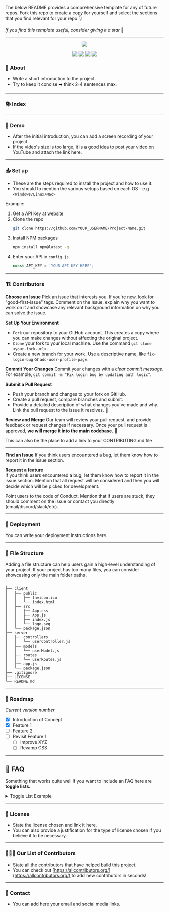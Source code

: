 The below README provides a comprehensive template for any of future repos. 
Fork this repo to create a copy for yourself and select the sections that you find relevant for your repo.👇

_If you find this template useful, consider giving it a star_ 🙏


---

<p align="center">
    <!--     You can add your logo here -->
    <img src="https://www.amug.com/wp-content/uploads/2016/09/you-logo-here-300x106.png" />
</p>
<p align="center">
  <!-- You can add your badges here -->
  <!-- If you have never added badges, head over to https://img.shields.io/badges/static-badge, follow the instructions and generate URL links to add below -->
  <img src="https://img.shields.io/badge/STARS-20K-green"  />
  <img src="https://img.shields.io/badge/FORKS-15K-blue"  />
  <img src="https://img.shields.io/badge/npm-v.0.21.0-red"  />
  <img src="https://img.shields.io/badge/LICENSE-MIT-green"  />
</p>


### :star2: About
- Write a short introduction to the project.
- Try to keep it concise ➡️ think 2-4 sentences max.

---

### :books: Index



---

###  :movie_camera: Demo
- After the initial introduction, you can add a screen recording of your project.
- If the video's size is too large, it is a good idea to post your video on YouTube and attach the link here. 

---

###  :outbox_tray: Set up
- These are the steps required to install the project and how to use it.
- You should to mention the various setups based on each OS - e.g `<Windows/Linux/Mac>`

Example:
1. Get a API Key at [website](example.com)
2. Clone the repo
   ```sh
   git clone https://github.com/YOUR_USERNAME/Project-Name.git
   ```
3. Install NPM packages
   ```sh
   npm install npm@latest -g
   ```
4. Enter your API in `config.js`
   ```js
   const API_KEY = 'YOUR API KEY HERE';
   ```

---

###  :building_construction: Contributors

**Choose an Issue**
Pick an issue that interests you. If you're new, look for "good-first-issue" tags.
Comment on the Issue, explain why you want to work on it and showcase any relevant background information on why you can solve the issue.

**Set Up Your Environment**
- `Fork` our repository to your GitHub account. This creates a copy where you can make changes without affecting the original project.
- `Clone` your fork to your local machine. Use the command `git clone <your-fork-url>`.
- Create a new branch for your work. Use a descriptive name, like `fix-login-bug` or `add-user-profile-page`.

**Commit Your Changes**
Commit your changes with a _clear commit message_. For example, `git commit -m "Fix login bug by updating auth logic"`.

**Submit a Pull Request**
- Push your branch and changes to your fork on GitHub.
- Create a pull request, compare branches and submit.
- Provide a detailed description of what changes you've made and why. Link the pull request to the issue it resolves. 🔗

**Review and Merge**
Our team will review your pull request, and provide feedback or request changes if necessary. 
Once your pull request is approved, **we will merge it into the main codebase.** 🥳

This can also be the place to add a link to your CONTRIBUTING.md file

---

**Find an Issue**
If you think users encountered a bug, let them know how to report it in the issue section.

**Request a feature** <br>
If you think users encountered a bug, let them know how to report it in the issue section.
Mention that all request will be considered and then you will decide which will be picked for development.  

Point users to the code of Conduct.
Mention that if users are stuck, they should comment on the issue or contact you directly (email/discord/slack/etc).


---

### :rocket: Deployment
You can write your deployment instructions here.

---

###  :file_folder: File Structure

Adding a file structure can help users gain a high-level understanding of your project. 
If your project has too many files, you can consider showcasing only the main folder paths. 

```
.
├── client
│   ├── public
│   │   ├── favicon.ico
│   │   └── index.html
│   ├── src
│   │   ├── App.css
│   │   ├── App.js
│   │   ├── index.js
│   │   └── logo.svg
│   └── package.json
├── server
│   ├── controllers
│   │   └── userController.js
│   ├── models
│   │   └── userModel.js
│   ├── routes
│   │   └── userRoutes.js
│   ├── app.js
│   └── package.json
├── .gitignore
├── LICENSE
└── README.md
```

---

### :bicyclist: Roadmap
_Current version number_
- [x] Introduction of Concept
- [x] Feature 1
- [ ] Feature 2
- [ ] Revisit Feature 1
    - [ ] Improve XYZ
    - [ ] Revamp CSS

---

## :thinking: FAQ
Something that works quite well if you want to include an FAQ  here are **toggle lists.** 

<details>
  <summary>Toggle List Example</summary>
  
  ### Title
  1. ABC
  2. DEF
     * Hello
     * Bye

  ### Here's the MARKDOWN template to build your own toggle lists
  ```
    <details>
    <summary>Toggle List Example</summary>
    
    ### Heading
    1. ABC
    2. DEF
       * Hello
       * Bye
    </details>
  ```

</details>

---

### :page_facing_up: License
- State the license chosen and link it here.
- You can also provide a justification for the type of license chosen if you believe it to be necessary.

---

### :people_holding_hands: Our List of Contributors
- State all the contributors that have helped build this project.
- You can check out [https://allcontributors.org/](https://allcontributors.org/) to add new contributors in seconds!

---

### :email: Contact 
- You can add here your email and social media links.


